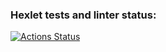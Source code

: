 ### Hexlet tests and linter status:
[![Actions Status](https://github.com/seryi2311/php-project-lvl1/workflows/hexlet-check/badge.svg)](https://github.com/seryi2311/php-project-lvl1/actions)